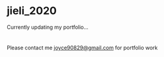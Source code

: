 # jieli_2020
Currently updating my portfolio... 
#
Please contact me joyce90829@gmail.com for portfolio work
